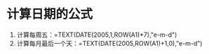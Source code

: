# 计算日期的公式

1. 计算每周五：=TEXT(DATE(2005,1,ROW(A1)*7),"e-m-d")
2. 计算每月最后一个天：=TEXT(DATE(2005,ROW(A1)+1,0),"e-m-d")
